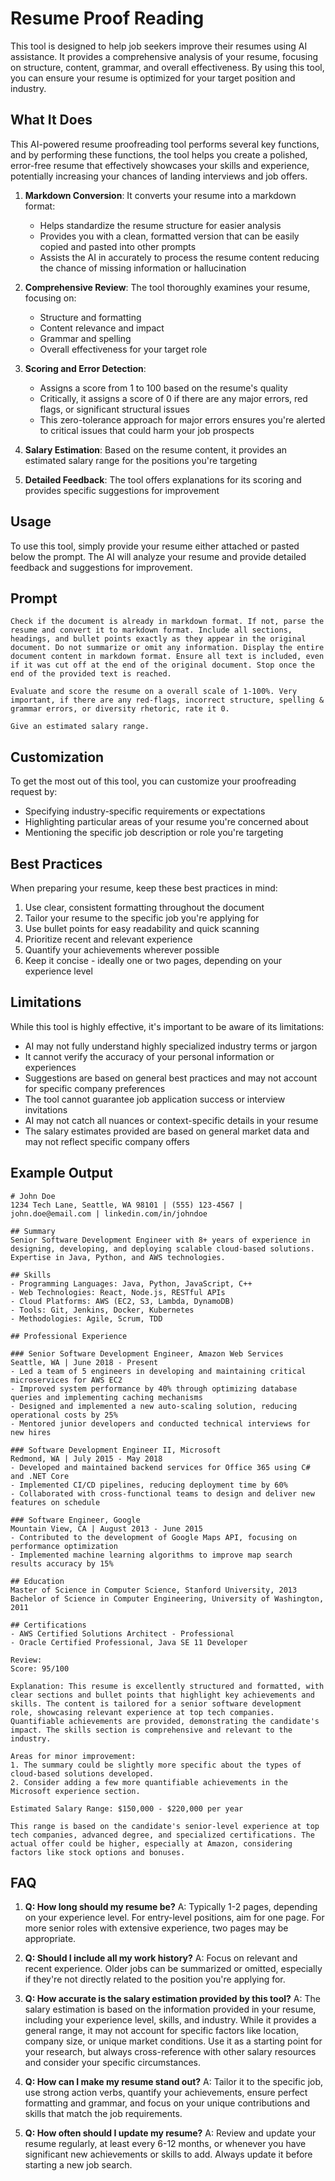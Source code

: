 # Resume Proof Reading

This tool is designed to help job seekers improve their resumes using AI assistance. It provides a comprehensive analysis of your resume, focusing on structure, content, grammar, and overall effectiveness. By using this tool, you can ensure your resume is optimized for your target position and industry.

## What It Does

This AI-powered resume proofreading tool performs several key functions, and by performing these functions, the tool helps you create a polished, error-free resume that effectively showcases your skills and experience, potentially increasing your chances of landing interviews and job offers.

1. **Markdown Conversion**: It converts your resume into a markdown format:
   - Helps standardize the resume structure for easier analysis
   - Provides you with a clean, formatted version that can be easily copied and pasted into other prompts
   - Assists the AI in accurately to process the resume content reducing the chance of missing information or hallucination 

2. **Comprehensive Review**: The tool thoroughly examines your resume, focusing on:
   - Structure and formatting
   - Content relevance and impact
   - Grammar and spelling
   - Overall effectiveness for your target role

3. **Scoring and Error Detection**:
   - Assigns a score from 1 to 100 based on the resume's quality
   - Critically, it assigns a score of 0 if there are any major errors, red flags, or significant structural issues
   - This zero-tolerance approach for major errors ensures you're alerted to critical issues that could harm your job prospects

4. **Salary Estimation**: Based on the resume content, it provides an estimated salary range for the positions you're targeting

5. **Detailed Feedback**: The tool offers explanations for its scoring and provides specific suggestions for improvement


## Usage

To use this tool, simply provide your resume either attached or pasted below the prompt. The AI will analyze your resume and provide detailed feedback and suggestions for improvement.

## Prompt
```
Check if the document is already in markdown format. If not, parse the resume and convert it to markdown format. Include all sections, headings, and bullet points exactly as they appear in the original document. Do not summarize or omit any information. Display the entire document content in markdown format. Ensure all text is included, even if it was cut off at the end of the original document. Stop once the end of the provided text is reached. 

Evaluate and score the resume on a overall scale of 1-100%. Very important, if there are any red-flags, incorrect structure, spelling & grammar errors, or diversity rhetoric, rate it 0.

Give an estimated salary range.
```

## Customization
To get the most out of this tool, you can customize your proofreading request by:
- Specifying industry-specific requirements or expectations
- Highlighting particular areas of your resume you're concerned about
- Mentioning the specific job description or role you're targeting

## Best Practices
When preparing your resume, keep these best practices in mind:
1. Use clear, consistent formatting throughout the document
2. Tailor your resume to the specific job you're applying for
3. Use bullet points for easy readability and quick scanning
4. Prioritize recent and relevant experience
5. Quantify your achievements wherever possible
6. Keep it concise - ideally one or two pages, depending on your experience level

## Limitations
While this tool is highly effective, it's important to be aware of its limitations:
- AI may not fully understand highly specialized industry terms or jargon
- It cannot verify the accuracy of your personal information or experiences
- Suggestions are based on general best practices and may not account for specific company preferences
- The tool cannot guarantee job application success or interview invitations
- AI may not catch all nuances or context-specific details in your resume
- The salary estimates provided are based on general market data and may not reflect specific company offers

## Example Output

```
# John Doe
1234 Tech Lane, Seattle, WA 98101 | (555) 123-4567 | john.doe@email.com | linkedin.com/in/johndoe

## Summary
Senior Software Development Engineer with 8+ years of experience in designing, developing, and deploying scalable cloud-based solutions. Expertise in Java, Python, and AWS technologies.

## Skills
- Programming Languages: Java, Python, JavaScript, C++
- Web Technologies: React, Node.js, RESTful APIs
- Cloud Platforms: AWS (EC2, S3, Lambda, DynamoDB)
- Tools: Git, Jenkins, Docker, Kubernetes
- Methodologies: Agile, Scrum, TDD

## Professional Experience

### Senior Software Development Engineer, Amazon Web Services
Seattle, WA | June 2018 - Present
- Led a team of 5 engineers in developing and maintaining critical microservices for AWS EC2
- Improved system performance by 40% through optimizing database queries and implementing caching mechanisms
- Designed and implemented a new auto-scaling solution, reducing operational costs by 25%
- Mentored junior developers and conducted technical interviews for new hires

### Software Development Engineer II, Microsoft
Redmond, WA | July 2015 - May 2018
- Developed and maintained backend services for Office 365 using C# and .NET Core
- Implemented CI/CD pipelines, reducing deployment time by 60%
- Collaborated with cross-functional teams to design and deliver new features on schedule

### Software Engineer, Google
Mountain View, CA | August 2013 - June 2015
- Contributed to the development of Google Maps API, focusing on performance optimization
- Implemented machine learning algorithms to improve map search results accuracy by 15%

## Education
Master of Science in Computer Science, Stanford University, 2013
Bachelor of Science in Computer Engineering, University of Washington, 2011

## Certifications
- AWS Certified Solutions Architect - Professional
- Oracle Certified Professional, Java SE 11 Developer

Review:
Score: 95/100

Explanation: This resume is excellently structured and formatted, with clear sections and bullet points that highlight key achievements and skills. The content is tailored for a senior software development role, showcasing relevant experience at top tech companies. Quantifiable achievements are provided, demonstrating the candidate's impact. The skills section is comprehensive and relevant to the industry.

Areas for minor improvement:
1. The summary could be slightly more specific about the types of cloud-based solutions developed.
2. Consider adding a few more quantifiable achievements in the Microsoft experience section.

Estimated Salary Range: $150,000 - $220,000 per year

This range is based on the candidate's senior-level experience at top tech companies, advanced degree, and specialized certifications. The actual offer could be higher, especially at Amazon, considering factors like stock options and bonuses.
```

## FAQ
1. **Q: How long should my resume be?**
   A: Typically 1-2 pages, depending on your experience level. For entry-level positions, aim for one page. For more senior roles with extensive experience, two pages may be appropriate.

2. **Q: Should I include all my work history?**
   A: Focus on relevant and recent experience. Older jobs can be summarized or omitted, especially if they're not directly related to the position you're applying for.

3. **Q: How accurate is the salary estimation provided by this tool?**
   A: The salary estimation is based on the information provided in your resume, including your experience level, skills, and industry. While it provides a general range, it may not account for specific factors like location, company size, or unique market conditions. Use it as a starting point for your research, but always cross-reference with other salary resources and consider your specific circumstances.

4. **Q: How can I make my resume stand out?**
   A: Tailor it to the specific job, use strong action verbs, quantify your achievements, ensure perfect formatting and grammar, and focus on your unique contributions and skills that match the job requirements.

5. **Q: How often should I update my resume?**
   A: Review and update your resume regularly, at least every 6-12 months, or whenever you have significant new achievements or skills to add. Always update it before starting a new job search.
